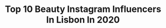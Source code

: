 ---
title: Top 10 Beauty Instagram Influencers In Lisbon In 2020
description: >-
  Find top beauty Instagram influencers in Lisbon in 2020. Most popular hashtags: #lisbon #beauty #portugal #stayhome.
platform: Instagram
profiles:
  - username: "nomen_graffiti"
    fullname: >-
      Nomen
    location: "Portugal"
    followers: 17177
    engagement: 207
    commentsToLikes: 0.064337
    id: ck15qw0cu4wxc0i19ckkeconz
    verified: false
    hashtags: "#streetphotography, #strangerthings, #artcollectorworld, #graffitiporn"
  - username: "dr_marta_beauty"
    fullname: >-
      ✨ THE ART OF AESTHETICS ✨
    location: "Portugal"
    followers: 38595
    engagement: 137
    commentsToLikes: 0.142844
    id: ck6u70lbhirwx0j71rhw2a3ho
    verified: false
    hashtags: "#lisboa, #dubaiaesthetics, #challenge, #world"
  - username: "ineescosta"
    fullname: >-
      Inês Costa| • Lifestyle
    location: "Portugal"
    followers: 44159
    engagement: 347
    commentsToLikes: 0.034765
    id: ck0vx7dbfxig30i19tbikrl6u
    verified: false
    hashtags: "#howtowear, #quarentena, #valentinesday, #pub"
  - username: "alicetrewinnard"
    fullname: >-
      Alice Trewinnard
    location: "Portugal"
    followers: 207944
    engagement: 755
    commentsToLikes: 0.002998
    id: ck134v13sybqz0i19a00owtxx
    verified: true
    hashtags: "#fuckingfinally, #batistehair, #stayathome, #euficoemcasa"
  - username: "karina_kukshtel"
    fullname: >-
      KARINA KUKSHTEL
    location: "Portugal"
    followers: 58157
    engagement: 441
    commentsToLikes: 0.006975
    id: ck0w49xeixit90i19nebma9v2
    verified: false
    hashtags: "#modeling, #lisbon, #photo, #fashion"
  - username: "monicalice"
    fullname: >-
      Mónica Lice
    location: "Portugal"
    followers: 24490
    engagement: 154
    commentsToLikes: 0.038201
    id: ck8szikk0ol1o0j78kmytyv6a
    verified: false
    hashtags: "#ikeadecor, #monicalicehome, #decora, #rockingchairs"
  - username: "anneachim"
    fullname: >-
      Ana Achim
    location: "Portugal"
    followers: 11453
    engagement: 901
    commentsToLikes: 0.015464
    id: ck5hqkdgyt8vx0i115jx1s3qy
    verified: false
    hashtags: "#bikinibottom, #girls, #retr, #streetsofportugal"
  - username: "susanachaves"
    fullname: >-
      Susana Persson Chaves
    location: "Portugal"
    followers: 12301
    engagement: 220
    commentsToLikes: 0.170921
    id: ck5c5eg5r3bft0i114fg1lyfq
    verified: false
    hashtags: "#scentoftheday, #flightmode, #vintageairplane, #newbeauty"
  - username: "rutesimao"
    fullname: >-
      RUTE SIMÃO
    location: "Portugal"
    followers: 14602
    engagement: 1014
    commentsToLikes: 0.513438
    id: ck0tybitomaou0i19lvaih9nb
    verified: false
    hashtags: "#instahealth, #wanderlusting, #blackfriday, #photographylovers"
  - username: "bruna_danin"
    fullname: >-
      Brunadanin
    location: "Portugal"
    followers: 11981
    engagement: 912
    commentsToLikes: 0.205262
    id: ck5zp7pghs5dl0i14hz9ssf4l
    verified: false
    hashtags: "#ootd, #woman, #seaside, #instagram"
---